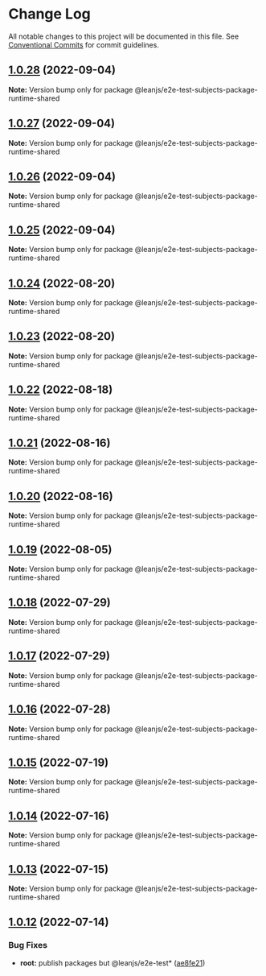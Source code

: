 # Change Log

All notable changes to this project will be documented in this file.
See [Conventional Commits](https://conventionalcommits.org) for commit guidelines.

## [1.0.28](https://github.com/leanjs/leanjs/compare/@leanjs/e2e-test-subjects-package-runtime-shared@1.0.27...@leanjs/e2e-test-subjects-package-runtime-shared@1.0.28) (2022-09-04)

**Note:** Version bump only for package @leanjs/e2e-test-subjects-package-runtime-shared





## [1.0.27](https://github.com/leanjs/leanjs/compare/@leanjs/e2e-test-subjects-package-runtime-shared@1.0.26...@leanjs/e2e-test-subjects-package-runtime-shared@1.0.27) (2022-09-04)

**Note:** Version bump only for package @leanjs/e2e-test-subjects-package-runtime-shared





## [1.0.26](https://github.com/leanjs/leanjs/compare/@leanjs/e2e-test-subjects-package-runtime-shared@1.0.25...@leanjs/e2e-test-subjects-package-runtime-shared@1.0.26) (2022-09-04)

**Note:** Version bump only for package @leanjs/e2e-test-subjects-package-runtime-shared





## [1.0.25](https://github.com/leanjs/leanjs/compare/@leanjs/e2e-test-subjects-package-runtime-shared@1.0.24...@leanjs/e2e-test-subjects-package-runtime-shared@1.0.25) (2022-09-04)

**Note:** Version bump only for package @leanjs/e2e-test-subjects-package-runtime-shared





## [1.0.24](https://github.com/leanjs/leanjs/compare/@leanjs/e2e-test-subjects-package-runtime-shared@1.0.23...@leanjs/e2e-test-subjects-package-runtime-shared@1.0.24) (2022-08-20)

**Note:** Version bump only for package @leanjs/e2e-test-subjects-package-runtime-shared





## [1.0.23](https://github.com/leanjs/leanjs/compare/@leanjs/e2e-test-subjects-package-runtime-shared@1.0.22...@leanjs/e2e-test-subjects-package-runtime-shared@1.0.23) (2022-08-20)

**Note:** Version bump only for package @leanjs/e2e-test-subjects-package-runtime-shared





## [1.0.22](https://github.com/leanjs/leanjs/compare/@leanjs/e2e-test-subjects-package-runtime-shared@1.0.21...@leanjs/e2e-test-subjects-package-runtime-shared@1.0.22) (2022-08-18)

**Note:** Version bump only for package @leanjs/e2e-test-subjects-package-runtime-shared





## [1.0.21](https://github.com/leanjs/leanjs/compare/@leanjs/e2e-test-subjects-package-runtime-shared@1.0.20...@leanjs/e2e-test-subjects-package-runtime-shared@1.0.21) (2022-08-16)

**Note:** Version bump only for package @leanjs/e2e-test-subjects-package-runtime-shared





## [1.0.20](https://github.com/leanjs/leanjs/compare/@leanjs/e2e-test-subjects-package-runtime-shared@1.0.19...@leanjs/e2e-test-subjects-package-runtime-shared@1.0.20) (2022-08-16)

**Note:** Version bump only for package @leanjs/e2e-test-subjects-package-runtime-shared





## [1.0.19](https://github.com/leanjs/leanjs/compare/@leanjs/e2e-test-subjects-package-runtime-shared@1.0.18...@leanjs/e2e-test-subjects-package-runtime-shared@1.0.19) (2022-08-05)

**Note:** Version bump only for package @leanjs/e2e-test-subjects-package-runtime-shared





## [1.0.18](https://github.com/leanjs/leanjs/compare/@leanjs/e2e-test-subjects-package-runtime-shared@1.0.17...@leanjs/e2e-test-subjects-package-runtime-shared@1.0.18) (2022-07-29)

**Note:** Version bump only for package @leanjs/e2e-test-subjects-package-runtime-shared





## [1.0.17](https://github.com/leanjs/leanjs/compare/@leanjs/e2e-test-subjects-package-runtime-shared@1.0.16...@leanjs/e2e-test-subjects-package-runtime-shared@1.0.17) (2022-07-29)

**Note:** Version bump only for package @leanjs/e2e-test-subjects-package-runtime-shared





## [1.0.16](https://github.com/leanjs/leanjs/compare/@leanjs/e2e-test-subjects-package-runtime-shared@1.0.15...@leanjs/e2e-test-subjects-package-runtime-shared@1.0.16) (2022-07-28)

**Note:** Version bump only for package @leanjs/e2e-test-subjects-package-runtime-shared





## [1.0.15](https://github.com/leanjs/leanjs/compare/@leanjs/e2e-test-subjects-package-runtime-shared@1.0.14...@leanjs/e2e-test-subjects-package-runtime-shared@1.0.15) (2022-07-19)

**Note:** Version bump only for package @leanjs/e2e-test-subjects-package-runtime-shared





## [1.0.14](https://github.com/leanjs/leanjs/compare/@leanjs/e2e-test-subjects-package-runtime-shared@1.0.13...@leanjs/e2e-test-subjects-package-runtime-shared@1.0.14) (2022-07-16)

**Note:** Version bump only for package @leanjs/e2e-test-subjects-package-runtime-shared





## [1.0.13](https://github.com/leanjs/leanjs/compare/@leanjs/e2e-test-subjects-package-runtime-shared@1.0.12...@leanjs/e2e-test-subjects-package-runtime-shared@1.0.13) (2022-07-15)

**Note:** Version bump only for package @leanjs/e2e-test-subjects-package-runtime-shared





## [1.0.12](https://github.com/leanjs/leanjs/compare/@leanjs/e2e-test-subjects-package-runtime-shared@1.0.11...@leanjs/e2e-test-subjects-package-runtime-shared@1.0.12) (2022-07-14)


### Bug Fixes

* **root:** publish packages but @leanjs/e2e-test* ([ae8fe21](https://github.com/leanjs/leanjs/commit/ae8fe21769385988d625b4ae65b4c36989e98dad))
